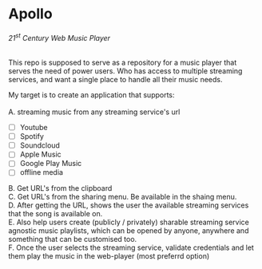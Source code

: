 # Apollo
###### 21<sup>st</sup> Century Web Music Player

This repo is supposed to serve as a repository for a music player that serves the need of power users. Who has access to multiple streaming services, and want a single place to handle all their music needs.

My target is to create an application that supports:<br />
<br />
A. streaming music from any streaming service's url
  - [ ] Youtube
  - [ ] Spotify
  - [ ] Soundcloud
  - [ ] Apple Music
  - [ ] Google Play Music
  - [ ] offline media

B. Get URL's from the clipboard <br />
C. Get URL's from the sharing menu. Be available in the shaing menu.<br />
D. After getting the URL, shows the user the available streaming services that the song is available on.<br />
E. Also help users create (publicly / privately) sharable streaming service agnostic music playlists, which can be opened by anyone, anywhere and something that can be customised too.<br />
F. Once the user selects the streaming service, validate credentials and let them play the music in the web-player (most preferrd option)<br />
